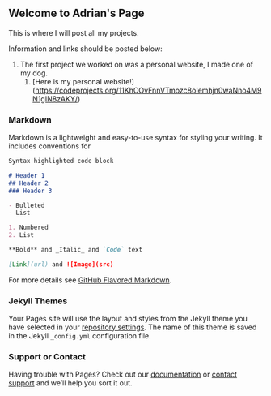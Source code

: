 ## Welcome to Adrian's Page

This is where I will post all my projects.

Information and links should be posted below:
1. The first project we worked on was a personal website, I made one of my dog. 
    1. [Here is my personal website!] (https://codeprojects.org/11KhOOvFnnVTmozc8oIemhjn0waNno4M9N1gIN8zAKY/)

### Markdown

Markdown is a lightweight and easy-to-use syntax for styling your writing. It includes conventions for

```markdown
Syntax highlighted code block

# Header 1
## Header 2
### Header 3

- Bulleted
- List

1. Numbered
2. List

**Bold** and _Italic_ and `Code` text

[Link](url) and ![Image](src)
```

For more details see [GitHub Flavored Markdown](https://guides.github.com/features/mastering-markdown/).

### Jekyll Themes

Your Pages site will use the layout and styles from the Jekyll theme you have selected in your [repository settings](https://github.com/amxr9/amxr9.github.io/settings). The name of this theme is saved in the Jekyll `_config.yml` configuration file.

### Support or Contact

Having trouble with Pages? Check out our [documentation](https://help.github.com/categories/github-pages-basics/) or [contact support](https://github.com/contact) and we’ll help you sort it out.
